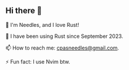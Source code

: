 ## Hi there 👋

<!-- 🔭 I’m currently working on a secret project. -->
👤 I'm Needles, and I love Rust!

🌱 I have been using Rust since September 2023.

📫 How to reach me: cpasneedles@gmail.com.

⚡ Fun fact: I use Nvim btw.
